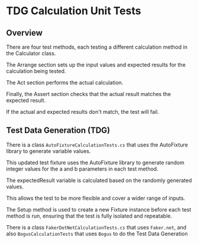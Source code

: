 ﻿# TDG Calculation Unit Tests

## Overview

There are four test methods, each testing a different calculation method in the Calculator class. 

The Arrange section sets up the input values and expected results for the calculation being tested. 

The Act section performs the actual calculation. 

Finally, the Assert section checks that the actual result matches the expected result. 

If the actual and expected results don't match, the test will fail.

## Test Data Generation (TDG)

There is a class `AutoFixtureCalculationTests.cs` that uses the AutoFixture library to generate variable values.

This updated test fixture uses the AutoFixture library to generate random integer values for the a and b parameters in each test method.

The expectedResult variable is calculated based on the randomly generated values. 

This allows the test to be more flexible and cover a wider range of inputs. 

The Setup method is used to create a new Fixture instance before each test method is run, ensuring that the test is fully isolated and repeatable.

There is a class `FakerDotNetCalculationTests.cs` that uses `Faker.net`, and also `BogusCalculationTests` that uses `Bogus` to do the Test Data Generation
